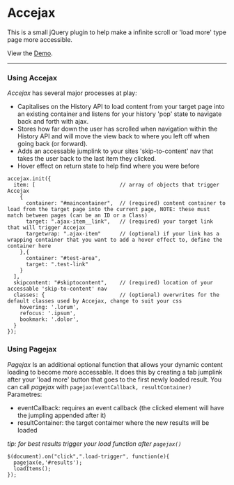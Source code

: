 # Accejax

This is a small jQuery plugin to help make a infinite scroll or 'load more' type page more accessible.

View the [Demo](https://neonecra.github.io/Accejax/demo/index.html).

---

### Using Accejax
_Accejax_ has several major processes at play:
 - Capitalises on the History API to load content from your target page into an existing container and listens for your history 'pop' state to navigate back and forth with ajax. 
 - Stores how far down the user has scrolled when navigation within the History API and will move the view back to where you left off when going back (or forward).
 - Adds an accessable jumplink to your sites 'skip-to-content' nav that takes the user back to the last item they clicked.
 - Hover effect on return state to help find where you were before
~~~~
accejax.init({
  item: [                           // array of objects that trigger Accejax
    {                               
      container: "#maincontainer",  // (required) content container to load from the target page into the current page, NOTE: these must match between pages (can be an ID or a Class)
      target: ".ajax-item__link",   // (required) your target link that will trigger Accejax
      targetwrap: ".ajax-item"      // (optional) if your link has a wrapping container that you want to add a hover effect to, define the container here
    },{
      container: "#test-area",
      target: ".test-link"
    }
  ],
  skipcontent: "#skiptocontent",    // (required) location of your accessable 'skip-to-content' nav 
  classes: {                        // (optional) overwrites for the default classes used by Accejax, change to suit your css
    hovering: '.lorum',
    refocus: '.ipsum',
    bookmark: '.dolor',
  }
}); 
~~~~


### Using Pagejax
_Pagejax_ Is an additional optional function that allows your dynamic content loading to become more accessable. It does this by creating a tab jumplink after your 'load more' button that goes to the first newly loaded result.
You can call _pagejax_ with `pagejax(eventCallback, resultContainer)` 
Parametres:
  - eventCallback:    requires an event callback (the clicked element will have the jumpling appended after it)
  - resultContainer:  the target contaimer where the new results will be loaded
  
_tip: for best results trigger your load function after `pagejax()`_
~~~~
$(document).on("click",".load-trigger", function(e){
  pagejax(e,'#results');
  loadItems();
});
~~~~
